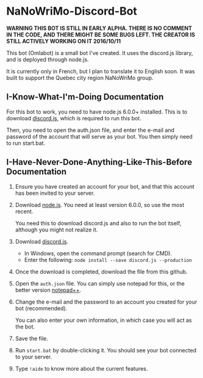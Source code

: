 # NaNoWriMo-Discord-Bot
**WARNING THIS BOT IS STILL IN EARLY ALPHA. THERE IS NO COMMENT IN THE CODE, AND THERE MIGHT BE SOME BUGS LEFT. THE CREATOR IS STILL ACTIVELY WORKING ON IT 2016/10/11**

This bot (Omlabot) is a small bot I've created. It uses the discord.js library, and is deployed through node.js.

It is currently only in French, but I plan to translate it to English soon. It was built to support the Quebec city region NaNoWriMo group.

## I-Know-What-I'm-Doing Documentation

For this bot to work, you need to have node.js 6.0.0+ installed. This is to download [discord.js](https://github.com/hydrabolt/discord.js/), which is required to run this bot.

Then, you need to open the auth.json file, and enter the e-mail and password of the account that will serve as your bot. You then simply need to run start.bat.

## I-Have-Never-Done-Anything-Like-This-Before Documentation

1. Ensure you have created an account for your bot, and that this account has been invited to your server.

1. Download [node.js](https://nodejs.org/en/). You need at least version 6.0.0, so use the most recent.

    You need this to download discord.js and also to run the bot itself, although you might not realize it.

2. Download [discord.js](https://github.com/hydrabolt/discord.js/).
    * In Windows, open the command prompt (search for CMD).
    * Enter the following: `node install --save discord.js --production`

3. Once the download is completed, download the file from this github.

4. Open the `auth.json` file. You can simply use notepad for this, or the better version [notepad++](https://notepad-plus-plus.org/download/v7.html).

5. Change the e-mail and the password to an account you created for your bot (recommended).

    You can also enter your own information, in which case you will act as the bot.

6. Save the file.

7. Run `start.bat` by double-clicking it. You should see your bot connected to your server.

8. Type `!aide` to know more about the current features.
